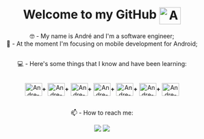 <h1 align="center">Welcome to my GitHub <a href="https://github.com/softdevandre" target="_blank"><img align="top" height="40" width="50" alt="Andre-GitHub" src="https://cdn.jsdelivr.net/gh/devicons/devicon/icons/github/github-original.svg"/></a></h1>

<p align="center">🤓 - My name is André and I'm a software engineer;<br>
  📱 - At the moment I'm focusing on mobile development for Android;</p>

<!--<div align="center">
  <a href="https://github.com/softdevandre">
  <img height="180em" src="https://github-readme-stats.vercel.app/api?username=softdevandre&show_icons=true&theme=gotham&include_all_commits=true&count_private=true"/>
  <img height="180em" src="https://github-readme-stats.vercel.app/api/top-langs/?username=softdevandre&layout=compact&langs_count=7&theme=gotham"/>
</div>-->
  ##
  
<p align="center">💻 - Here's some things that I know and have been learning:</p>
  
<div align="center" style="display: inline_block"><br>
  <img align="center" alt="Andre-Android" height="30" width="40" src="https://cdn.jsdelivr.net/gh/devicons/devicon/icons/android/android-plain.svg"><b>+</b>
  <img align="center" alt="Andre-Kotlin" height="30" width="40" src="https://cdn.jsdelivr.net/gh/devicons/devicon/icons/kotlin/kotlin-original.svg"><b>+</b>
  <img align="center" alt="Andre-HTML" height="30" width="40" src="https://cdn.jsdelivr.net/gh/devicons/devicon/icons/html5/html5-plain.svg"><b>+</b>
  <img align="center" alt="Andre-CSS" height="30" width="40" src="https://cdn.jsdelivr.net/gh/devicons/devicon/icons/css3/css3-plain.svg"><b>+</b>
  <img align="center" alt="Andre-JS" height="30" width="40" src="https://cdn.jsdelivr.net/gh/devicons/devicon/icons/javascript/javascript-plain.svg"><b>+</b>
  <img align="center" alt="Andre-Python" height="30" width="40" src="https://cdn.jsdelivr.net/gh/devicons/devicon/icons/python/python-original.svg"><b>+</b>
  <img align="center" alt="Andre-Ubuntu" height="30" width="40" src="https://cdn.jsdelivr.net/gh/devicons/devicon/icons/ubuntu/ubuntu-plain.svg">
</div>

##

<p align="center"> 📫 - How to reach me:</p>

<div align="center"> 
  <a href = "mailto:softdev.andre@gmail.com"><img src="https://img.shields.io/badge/Gmail-D14836?style=for-the-badge&logo=gmail&logoColor=white" target="_blank"></a>
  <a href="https://www.linkedin.com/in/andremoraesfilho/" target="_blank"><img src="https://img.shields.io/badge/-LinkedIn-%230077B5?style=for-the-badge&logo=linkedin&logoColor=white" target="_blank"></a> 
</div>
